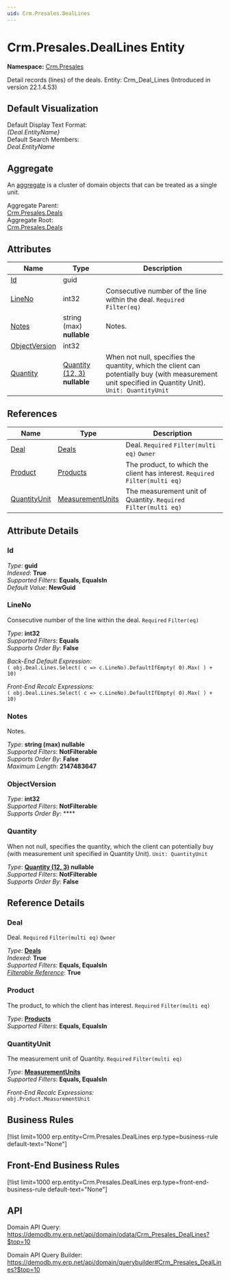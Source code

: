 ```yaml
---
uid: Crm.Presales.DealLines
---
```

# Crm.Presales.DealLines Entity

**Namespace:** [Crm.Presales](Crm.Presales.md)  

Detail records (lines) of the deals. Entity: Crm_Deal_Lines (Introduced in version 22.1.4.53)

## Default Visualization
Default Display Text Format:  
_{Deal.EntityName}_  
Default Search Members:  
_Deal.EntityName_  

## Aggregate
An [aggregate](https://docs.erp.net/tech/advanced/concepts/aggregates.html) is a cluster of domain objects that can be treated as a single unit.  

Aggregate Parent:  
[Crm.Presales.Deals](Crm.Presales.Deals.md)  
Aggregate Root:  
[Crm.Presales.Deals](Crm.Presales.Deals.md)  

## Attributes

| Name | Type | Description |
| ---- | ---- | --- |
| [Id](Crm.Presales.DealLines.md#id) | guid |  
| [LineNo](Crm.Presales.DealLines.md#lineno) | int32 | Consecutive number of the line within the deal. `Required` `Filter(eq)` 
| [Notes](Crm.Presales.DealLines.md#notes) | string (max) __nullable__ | Notes. 
| [ObjectVersion](Crm.Presales.DealLines.md#objectversion) | int32 |  
| [Quantity](Crm.Presales.DealLines.md#quantity) | [Quantity (12, 3)](../data-types.md#quantity) __nullable__ | When not null, specifies the quantity, which the client can potentially buy (with measurement unit specified in Quantity Unit). `Unit: QuantityUnit` 

## References

| Name | Type | Description |
| ---- | ---- | --- |
| [Deal](Crm.Presales.DealLines.md#deal) | [Deals](Crm.Presales.Deals.md) | Deal. `Required` `Filter(multi eq)` `Owner` |
| [Product](Crm.Presales.DealLines.md#product) | [Products](General.Products.Products.md) | The product, to which the client has interest. `Required` `Filter(multi eq)` |
| [QuantityUnit](Crm.Presales.DealLines.md#quantityunit) | [MeasurementUnits](General.MeasurementUnits.md) | The measurement unit of Quantity. `Required` `Filter(multi eq)` |


## Attribute Details

### Id

_Type_: **guid**  
_Indexed_: **True**  
_Supported Filters_: **Equals, EqualsIn**  
_Default Value_: **NewGuid**  

### LineNo

Consecutive number of the line within the deal. `Required` `Filter(eq)`

_Type_: **int32**  
_Supported Filters_: **Equals**  
_Supports Order By_: **False**  

_Back-End Default Expression:_  
`( obj.Deal.Lines.Select( c => c.LineNo).DefaultIfEmpty( 0).Max( ) + 10)`

_Front-End Recalc Expressions:_  
`( obj.Deal.Lines.Select( c => c.LineNo).DefaultIfEmpty( 0).Max( ) + 10)`
### Notes

Notes.

_Type_: **string (max) __nullable__**  
_Supported Filters_: **NotFilterable**  
_Supports Order By_: **False**  
_Maximum Length_: **2147483647**  

### ObjectVersion

_Type_: **int32**  
_Supported Filters_: **NotFilterable**  
_Supports Order By_: ****  

### Quantity

When not null, specifies the quantity, which the client can potentially buy (with measurement unit specified in Quantity Unit). `Unit: QuantityUnit`

_Type_: **[Quantity (12, 3)](../data-types.md#quantity) __nullable__**  
_Supported Filters_: **NotFilterable**  
_Supports Order By_: **False**  


## Reference Details

### Deal

Deal. `Required` `Filter(multi eq)` `Owner`

_Type_: **[Deals](Crm.Presales.Deals.md)**  
_Indexed_: **True**  
_Supported Filters_: **Equals, EqualsIn**  
_[Filterable Reference](https://docs.erp.net/dev/domain-api/filterable-references.html)_: **True**  

### Product

The product, to which the client has interest. `Required` `Filter(multi eq)`

_Type_: **[Products](General.Products.Products.md)**  
_Supported Filters_: **Equals, EqualsIn**  

### QuantityUnit

The measurement unit of Quantity. `Required` `Filter(multi eq)`

_Type_: **[MeasurementUnits](General.MeasurementUnits.md)**  
_Supported Filters_: **Equals, EqualsIn**  

_Front-End Recalc Expressions:_  
`obj.Product.MeasurementUnit`


## Business Rules

[!list limit=1000 erp.entity=Crm.Presales.DealLines erp.type=business-rule default-text="None"]

## Front-End Business Rules

[!list limit=1000 erp.entity=Crm.Presales.DealLines erp.type=front-end-business-rule default-text="None"]

## API

Domain API Query:
<https://demodb.my.erp.net/api/domain/odata/Crm_Presales_DealLines?$top=10>

Domain API Query Builder:
<https://demodb.my.erp.net/api/domain/querybuilder#Crm_Presales_DealLines?$top=10>

